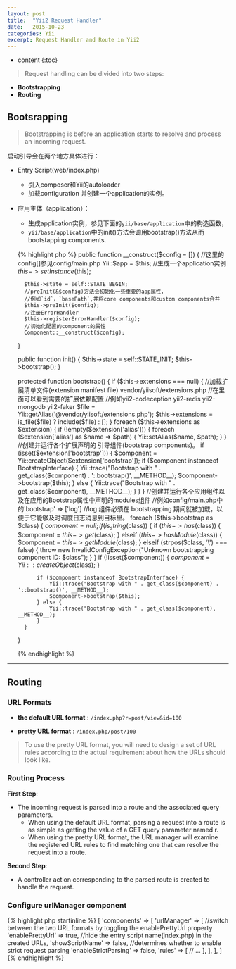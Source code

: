 ```yaml
---
layout: post
title:  "Yii2 Request Handler"
date:   2015-10-23
categories: Yii
excerpt: Request Handler and Route in Yii2
---
```


* content
{:toc}

> Request handling can be divided into two steps:

+ __Bootstrapping__
+ __Routing__

## Bootsrapping

> Bootstrapping is before an application starts to resolve and process an incoming request.

启动引导会在两个地方具体进行：

* Entry Script(web/index.php)
    * 引入composer和Yii的autoloader
    * 加载configuration 并创建一个application的实例。
* 应用主体（application）：
    * 生成application实例，参见下面的`yii/base/application`中的构造函数，
    * `yii/base/application`中的init()方法会调用bootstrap()方法从而bootstapping components.

    {% highlight php %}
    public function __construct($config = [])
    {
        //这里的config[]参见config/main.php
        Yii::$app = $this;
        //生成一个application实例
        $this->setInstance($this);

        $this->state = self::STATE_BEGIN;
        //preInit(&$config)方法会初始化一些重要的app属性，
        //例如`id`，`basePath`,并将core components和custom components合并
        $this->preInit($config);
        //注册ErrorHandler
        $this->registerErrorHandler($config);
        //初始化配置的component的属性
        Component::__construct($config);
    }

    public function init()
    {
        $this->state = self::STATE_INIT;
        $this->bootstrap();
    }

    protected function bootstrap()
    {
        if ($this->extensions === null) {
            //加载扩展清单文件(extension manifest file) vendor/yiisoft/extensions.php
            //在里面可以看到需要的扩展依赖配置
            //例如yii2-codeception yii2-redis yii2-mongodb yii2-faker
            $file = Yii::getAlias('@vendor/yiisoft/extensions.php');
            $this->extensions = is_file($file) ? include($file) : [];
        }
        foreach ($this->extensions as $extension) {
            if (!empty($extension['alias'])) {
                foreach ($extension['alias'] as $name => $path) {
                    Yii::setAlias($name, $path);
                }
            }
            //创建并运行各个扩展声明的 引导组件(bootstrap components)。
            if (isset($extension['bootstrap'])) {
                $component = Yii::createObject($extension['bootstrap']);
                if ($component instanceof BootstrapInterface) {
                    Yii::trace("Bootstrap with " . get_class($component) . '::bootstrap()', __METHOD__);
                    $component->bootstrap($this);
                } else {
                    Yii::trace("Bootstrap with " . get_class($component), __METHOD__);
                }
            }
        }
        //创建并运行各个应用组件以及在应用的Bootstrap属性中声明的modules组件
        //例如config/main.php中的'bootstrap' => ['log']
        //log 组件必须在 bootstrapping 期间就被加载，以便于它能够及时调度日志消息到目标里。
        foreach ($this->bootstrap as $class) {
            $component = null;
            if (is_string($class)) {
                if ($this->has($class)) {
                    $component = $this->get($class);
                } elseif ($this->hasModule($class)) {
                    $component = $this->getModule($class);
                } elseif (strpos($class, '\\') === false) {
                    throw new InvalidConfigException("Unknown bootstrapping component ID: $class");
                }
            }
            if (!isset($component)) {
                $component = Yii::createObject($class);
            }

            if ($component instanceof BootstrapInterface) {
                Yii::trace("Bootstrap with " . get_class($component) . '::bootstrap()', __METHOD__);
                $component->bootstrap($this);
            } else {
                Yii::trace("Bootstrap with " . get_class($component), __METHOD__);
            }
        }
    }

    {% endhighlight %}

----------------------------

## Routing

### URL Formats

* __the default URL format__ : `/index.php?r=post/view&id=100`

* __pretty URL format__      : `/index.php/post/100`

> To use the pretty URL format, you will need to design a set of URL rules according to the actual requirement about how the URLs should look like.

### Routing Process

__First Step__:

* The incoming request is parsed into a route and the associated query parameters.
  * When using the default URL format, parsing a request into a route is as simple as getting the value of a GET query parameter named r.
  * When using the pretty URL format, the URL manager will examine the registered URL rules to find matching one that can resolve the request into a route.


__Second Step__:

* A controller action corresponding to the parsed route is created to handle the request.


### Configure urlManager component

{% highlight php startinline %}
[
    'components' => [
        'urlManager' => [
            //switch between the two URL formats by toggling the enablePrettyUrl property
            'enablePrettyUrl' => true,
            //hide the entry script name(index.php) in the created URLs,
            'showScriptName' => false,
            //determines whether to enable strict request parsing
            'enableStrictParsing' => false,
            'rules' => [
                // ...
            ],
        ],
    ],
]
{% endhighlight %}
